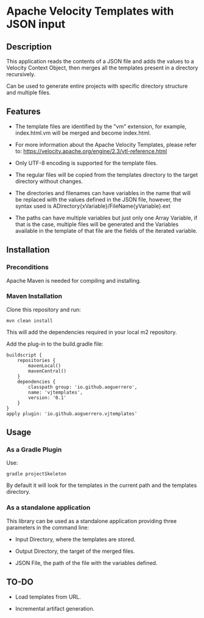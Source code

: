 # Apache Velocity Templates with JSON input

## Description

This application reads the contents of a JSON file and adds the values to a Velocity Context Object, then merges all the templates present in a directory recursively.

Can be used to generate entire projects with specific directory structure and multiple files.

## Features

- The template files are identified by the "vm" extension, for example, index.html.vm will be merged and become index.html.

- For more information about the Apache Velocity Templates, please refer to: <https://velocity.apache.org/engine/2.3/vtl-reference.html>

- Only UTF-8 encoding is supported for the template files.

- The regular files will be copied from the templates directory to the target directory without changes.

- The directories and filenames can have variables in the name that will be replaced with the values defined in the JSON file, however, the syntax used is ADirectory{xVariable}/FileName{yVariable}.ext

- The paths can have multiple variables but just only one Array Variable, if that is the case,  multiple files will be generated and the Variables available in the template of that file are the fields of the iterated variable. 

## Installation

### Preconditions

Apache Maven is needed for compiling and installing.

### Maven Installation

Clone this repository and run:

`mvn clean install`

This will add the dependencies required in your local m2 repository.

Add the plug-in to the build.gradle file:

```
buildscript {
    repositories {
        mavenLocal()
        mavenCentral()
    }
    dependencies {
        classpath group: 'io.github.aoguerrero',
        name: 'vjtemplates', 
        version: '0.1'
    }
}
apply plugin: 'io.github.aoguerrero.vjtemplates'

```

## Usage

### As a Gradle Plugin

Use:

`gradle projectSkeleton`

By default it will look for the templates in the current path and the templates directory.

### As a standalone application

This library can be used as a standalone application providing three parameters in the command line:

- Input Directory, where the templates are stored.

- Output Directory, the target of the merged files.

- JSON File, the path of the file with the variables defined.

## TO-DO

- Load templates from URL.

- Incremental artifact generation.

